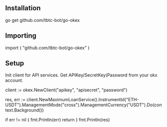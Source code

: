 ## Installation

go get github.com/tbtc-bot/go-okex

## Importing 

import (
	"github.com/tbtc-bot/go-okex"
)

## Setup 

Init client for API services. Get APIKey/SecretKey(Password from your okx account.


client := okex.NewClient("apikey", "apisecret", "password")

res, err := client.NewMaximumLoanService().InstrumentId("ETH-USDT").ManagementMode("cross").ManagementCurrency("USDT").Do(context.Background())

if err != nil {
    fmt.Println(err)
    return
}
fmt.Println(res)
